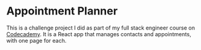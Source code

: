 # Appointment Planner

This is a challenge project I did as part of my full stack engineer course on [Codecademy](https://codecademy.com). It is a React app that manages contacts and appointments, with one page for each.